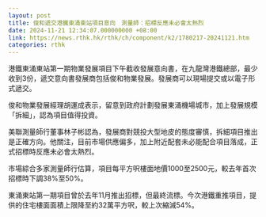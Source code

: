 ```yaml
---
layout: post
title: 俊和遞交港鐵東涌東站項目意向　測量師：招標反應未必會太熱烈
date: 2024-11-21 12:34:07.000000000 +08:00
link: https://news.rthk.hk/rthk/ch/component/k2/1780217-20241121.htm
categories: rthk
---
```


港鐵東涌東站第一期物業發展項目下午截收發展意向書，在九龍灣港鐵總部，最少收到3份，遞交意向書發展商包括俊和物業發展。發展商可以現場提交或以電子形式遞交。

俊和物業發展經理胡運成表示，留意到政府計劃發展東涌機場城市，加上發展規模「拆細」，認為項目值得投資。

美聯測量師行董事林子彬認為，發展商對競投大型地皮的態度審慎，拆細項目推出是正確方向。他關注，目前市場供應偏多，加上附近配套未必能配合項目落成，正式招標時反應未必會太熱烈。

市場綜合多家測量師行估算，項目每平方呎樓面地價1000至2500元，較去年首次招標時下調38%至50%。

東涌東站第一期項目曾於去年11月推出招標，但最終流標。今次港鐵重推項目，提供的住宅樓面面積上限降至約32萬平方呎，較上次縮減54%。
